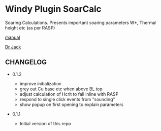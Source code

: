 # Windy Plugin SoarCalc

Soaring Calculations. Presents important soaring parameters W*, Thermal height etc (as per RASP)

[manual](/documents/xxx.md)

[Dr Jack](/documents/BLIPMAP%20Parameter%20Information.md)

## CHANGELOG

- 0.1.2
  - improve initialization
  - grey out Cu base etc when above BL top
  - adjust calculation of Hcrit to fall inline with RASP
  - respond to single click events from "sounding"
  - show popup on first opening to explain parameters

- 0.1.1
  - Initial version of this repo
